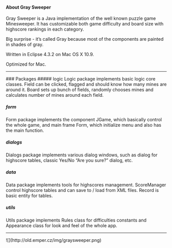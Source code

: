 #### About Gray Sweeper
Gray Sweeper is a Java implementation of the well known puzzle game Minesweeper. It has customizable both game difficulty and board size with highscore rankings in each category.

Big surprise - it’s called Gray because most of the components are painted in shades of gray.

Written in Eclipse 4.3.2 on Mac OS X 10.9.

Optimized for Mac.

<hr>
### Packages
##### logic
Logic package implements basic logic core classes. Field can be clicked, flagged and should know how many mines are around it. Board sets up bunch of fields, randomly chooses mines and calculates number of mines around each field. 

##### form
Form package implements the component JGame, which basically control the whole game, and main frame Form, which initialize menu and also has the main function.

##### dialogs
Dialogs package implements various dialog windows, such as dialog for highscore tables, classic Yes/No “Are you sure?” dialog, etc.

##### data
Data package implements tools for highscores management. ScoreManager control highscore tables and can save to / load from XML files. Record is basic entity for tables.

##### utils
Utils package implements Rules class for difficulties constants and Appearance class for look and feel of the whole app.

<hr>
![](http://old.emper.cz/img/graysweeper.png)
